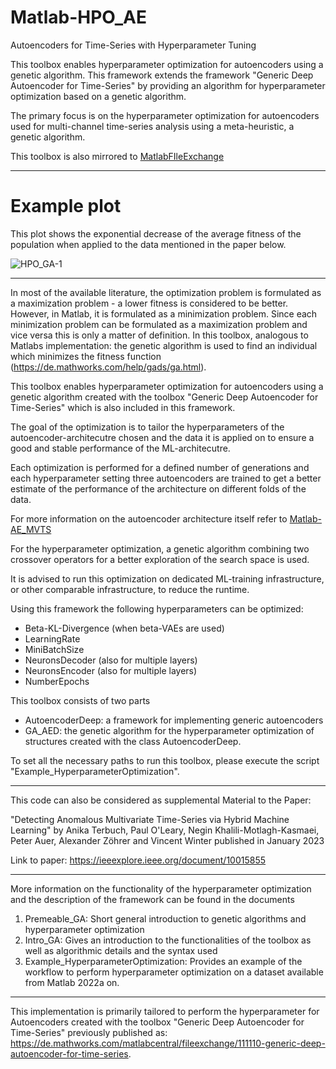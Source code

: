 # Matlab-HPO_AE
 Autoencoders for Time-Series with Hyperparameter Tuning 


This toolbox enables hyperparameter optimization for autoencoders using a genetic algorithm.
This framework extends the framework "Generic Deep Autoencoder for Time-Series" by providing an algorithm for hyperparameter optimization based on a genetic algorithm. 

The primary focus is on the hyperparameter optimization for autoencoders used for multi-channel time-series analysis 
using a meta-heuristic, a genetic algorithm.

This toolbox is also mirrored to [MatlabFIleExchange](https://de.mathworks.com/matlabcentral/fileexchange/130944-autoencoders-for-time-series-with-hyperparameter-tuning)

---------------------------------------------------------------------
# Example plot

This plot shows the exponential decrease of the average fitness of the population when applied to the data mentioned in the paper below.

![HPO_GA-1](https://github.com/anikaTerbuch/Matlab-HPO_AE/assets/58983404/174a8f8d-b6bb-4034-857a-624acecef75f)


---------------------------------------------------------------------


In most of the available literature, the optimization problem is formulated as a maximization problem - 
a lower fitness is considered to be better. 
However, in Matlab, it is formulated as a minimization problem. 
Since each minimization problem can be formulated as a maximization problem and vice versa this is only a matter of definition.
In this toolbox, analogous to Matlabs implementation: the genetic algorithm is used to find an individual which minimizes the fitness function (https://de.mathworks.com/help/gads/ga.html).

This toolbox enables hyperparameter optimization for autoencoders using a genetic algorithm created with the toolbox
"Generic Deep Autoencoder for Time-Series" which is also included in this framework.

The goal of the optimization is to tailor the hyperparameters of the autoencoder-architecutre chosen and the data it is applied on
to ensure a good and stable performance of the ML-architecutre.

Each optimization is performed for a defined number of generations and each hyperparameter setting three autoencoders 
are trained to get a better estimate of the performance of the architecture on different folds of the data.

For more information on the autoencoder architecture itself refer to [Matlab-AE_MVTS](https://github.com/anikaTerbuch/Matlab-AE_MVTS)

For the hyperparameter optimization, a genetic algorithm combining two crossover operators for a better exploration of the search space is used.

It is advised to run this optimization on dedicated ML-training infrastructure, or other comparable infrastructure, to reduce the runtime.

Using this framework the following hyperparameters can be optimized:
- Beta-KL-Divergence (when beta-VAEs are used)
- LearningRate
- MiniBatchSize
- NeuronsDecoder (also for multiple layers)
- NeuronsEncoder (also for multiple layers)
- NumberEpochs

This toolbox consists of two parts
- AutoencoderDeep: a framework for implementing generic autoencoders 
- GA_AED: the genetic algorithm for the hyperparameter optimization of structures created with the class AutoencoderDeep.

To set all the necessary paths to run this toolbox, please execute the script "Example_HyperparameterOptimization".

---------------------------------------------------------------------
This code can also be considered as supplemental Material to the Paper:

"Detecting Anomalous Multivariate Time-Series via Hybrid Machine Learning"
by Anika Terbuch, Paul O'Leary, Negin Khalili-Motlagh-Kasmaei, Peter Auer, Alexander Zöhrer and Vincent Winter
published in January 2023

Link to paper: https://ieeexplore.ieee.org/document/10015855


----------------------------------------------------------------------


More information on the functionality of the hyperparameter optimization and the description of the framework can be found in the documents
1) Premeable_GA: Short general introduction to genetic algorithms and hyperparameter optimization
2) Intro_GA: Gives an introduction to the functionalities of the toolbox as well as algorithmic details and the syntax used
3) Example_HyperparameterOptimization: Provides an example of the workflow to perform hyperparameter optimization on a dataset available from Matlab 2022a on.


---------------------------------------------------------------------
This implementation is primarily tailored to perform the hyperparameter for
Autoencoders created with the toolbox "Generic Deep Autoencoder for Time-Series" previously published as:
https://de.mathworks.com/matlabcentral/fileexchange/111110-generic-deep-autoencoder-for-time-series.
